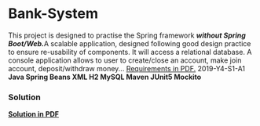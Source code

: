 # Bank-System
This project is designed to practise the Spring framework <b><i>without Spring Boot/Web.</i></b>A scalable application, designed following good design practice to ensure re-usability of components. It will access a relational database. A console application allows to user to create/close an account, make  join account, deposit/withdraw money... [Requirements in PDF.](https://strategix.myqnapcloud.com/images/bank-system/requirements.pdf) 2019-Y4-S1-A1<br>
<b>Java Spring Beans XML H2 MySQL Maven JUnit5 Mockito</b>

### Solution

[**Solution in PDF**](https://strategix.myqnapcloud.com/images/bank-system/report.pdf)